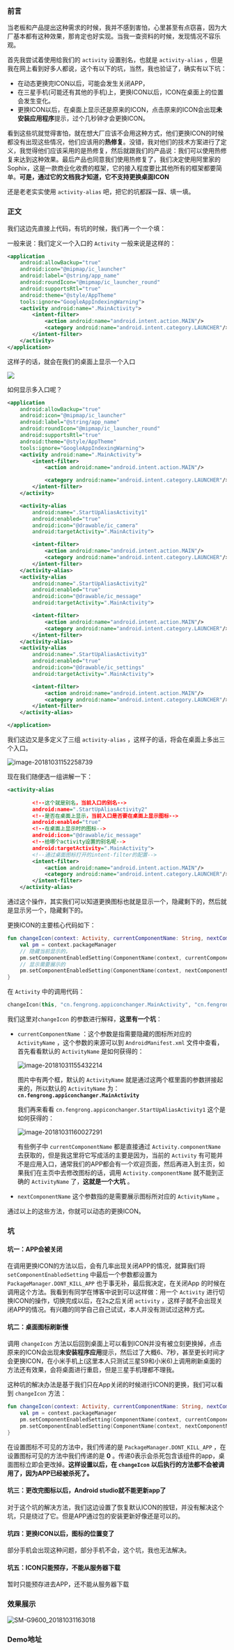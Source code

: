 ### 前言

当老板和产品提出这种需求的时候，我并不感到害怕，心里甚至有点窃喜，因为大厂基本都有这种效果，那肯定也好实现。当我一查资料的时候，发现情况不容乐观。

首先我尝试着使用给我们的 `activity` 设置别名，也就是 `activity-alias` ，但是我在网上看到好多人都说，这个有以下的坑，当然，我也验证了，确实有以下坑：

+ 在动态更换完ICON以后，可能会发生关闭APP，
+ 在三星手机(可能还有其他的手机)上，更换ICON以后，ICON在桌面上的位置会发生变化。
+ 更换ICON以后，在桌面上显示还是原来的ICON，点击原来的ICON会出现**未安装应用程序**提示，过个几秒钟才会更换ICON。

看到这些坑就觉得害怕，就在想大厂应该不会用这种方式，他们更换ICON的时候都没有出现这些情况，他们应该用的**热修复**。没错，我对他们的技术方案进行了定义，我觉得他们应该采用的是热修复，然后就跟我们的产品说：我们可以使用热修复来达到这种效果。最后产品也同意我们使用热修复了，我们决定使用阿里家的Sophix，这是一款商业化收费的框架，它的接入程度要比其他所有的框架都要简单。**可是，通过它的文档我才知道，它不支持更换桌面ICON**

还是老老实实使用 `activity-alias` 吧，把它的坑都踩一踩、填一填。

### 正文

我们这边先直接上代码，有坑的时候，我们再一个一个填：

一般来说：我们定义一个入口的 `Activity` 一般来说是这样的：

```xml
<application
    android:allowBackup="true"
    android:icon="@mipmap/ic_launcher"
    android:label="@string/app_name"
    android:roundIcon="@mipmap/ic_launcher_round"
    android:supportsRtl="true"
    android:theme="@style/AppTheme"
    tools:ignore="GoogleAppIndexingWarning">
    <activity android:name=".MainActivity">
        <intent-filter>
            <action android:name="android.intent.action.MAIN"/>
            <category android:name="android.intent.category.LAUNCHER"/>
        </intent-filter>
    </activity>
</application>
```

这样子的话，就会在我们的桌面上显示一个入口

![](https://ws3.sinaimg.cn/large/006tNbRwly1fwrfhcip4aj30f20qqgse.jpg)

如何显示多入口呢？

```xml
<application
    android:allowBackup="true"
    android:icon="@mipmap/ic_launcher"
    android:label="@string/app_name"
    android:roundIcon="@mipmap/ic_launcher_round"
    android:supportsRtl="true"
    android:theme="@style/AppTheme"
    tools:ignore="GoogleAppIndexingWarning">
    <activity android:name=".MainActivity">
        <intent-filter>
            <action android:name="android.intent.action.MAIN"/>

            <category android:name="android.intent.category.LAUNCHER"/>
        </intent-filter>
    </activity>

    <activity-alias
        android:name=".StartUpAliasActivity1"
        android:enabled="true"
        android:icon="@drawable/ic_camera"
        android:targetActivity=".MainActivity">

        <intent-filter>
            <action android:name="android.intent.action.MAIN"/>
            <category android:name="android.intent.category.LAUNCHER"/>
        </intent-filter>
    </activity-alias>
    <activity-alias
        android:name=".StartUpAliasActivity2"
        android:enabled="true"
        android:icon="@drawable/ic_message"
        android:targetActivity=".MainActivity">

        <intent-filter>
            <action android:name="android.intent.action.MAIN"/>
            <category android:name="android.intent.category.LAUNCHER"/>
        </intent-filter>
    </activity-alias>
    <activity-alias
        android:name=".StartUpAliasActivity3"
        android:enabled="true"
        android:icon="@drawable/ic_settings"
        android:targetActivity=".MainActivity">

        <intent-filter>
            <action android:name="android.intent.action.MAIN"/>
            <category android:name="android.intent.category.LAUNCHER"/>
        </intent-filter>
    </activity-alias>

</application>
```

我们这边又是多定义了三组 `activity-alias` ，这样子的话，将会在桌面上多出三个入口。

![image-20181031152258739](https://ws3.sinaimg.cn/large/006tNbRwly1fwrfqpm6zrj30ey0rg0zp.jpg)

现在我们随便选一组讲解一下：

```xml
<activity-alias
                
        <!--这个就是别名，当前入口的别名-->
        android:name=".StartUpAliasActivity2"
		<!--是否在桌面上显示，当前入口是否要在桌面上显示图标-->
        android:enabled="true"
        <!--在桌面上显示时的图标-->
        android:icon="@drawable/ic_message"
		<!--给哪个activity设置的别名呢-->
        android:targetActivity=".MainActivity">
        <!--通过桌面图标打开的intent-filter的配置-->
        <intent-filter>
            <action android:name="android.intent.action.MAIN"/>
            <category android:name="android.intent.category.LAUNCHER"/>
        </intent-filter>
    </activity-alias>
```

通过这个操作，其实我们可以知道更换图标也就是显示一个，隐藏剩下的，然后就是显示另一个，隐藏剩下的。

更换ICON的主要核心代码如下：

```kotlin
fun changeIcon(context: Activity, currentComponentName: String, nextComponentName: String) {
    val pm = context.packageManager
    // 隐藏当前显示的，
    pm.setComponentEnabledSetting(ComponentName(context, currentComponentName), PackageManager.COMPONENT_ENABLED_STATE_DISABLED, PackageManager.DONT_KILL_APP)
	// 显示需要展示的
    pm.setComponentEnabledSetting(ComponentName(context, nextComponentName), PackageManager.COMPONENT_ENABLED_STATE_ENABLED, 0)
}
```

在 `Activity` 中的调用代码：

```kotlin
changeIcon(this, "cn.fengrong.appiconchanger.MainActivity", "cn.fengrong.appiconchanger.StartUpAliasActivity1")
```

我们这里对`changeIcon` 的参数进行解释，**这里有一个坑**：

+ `currentComponentName` ：这个参数是指需要隐藏的图标所对应的 `ActivityName` ，这个参数的来源可以到 `AndroidManifest.xml` 文件中查看，首先看看默认的 `ActivityName` 是如何获得的：

  ![image-20181031155432214](https://ws2.sinaimg.cn/large/006tNbRwly1fwrgkab3nxj30yg0db77c.jpg)

  图片中有两个框，默认的  `ActivityName` 就是通过这两个框里面的参数拼接起来的，所以默认的  `ActivityName` 为：**`cn.fengrong.appiconchanger.MainActivity`**

  我们再来看看 `cn.fengrong.appiconchanger.StartUpAliasActivity1` 这个是如何获得的：

  ![image-20181031160027291](https://ws1.sinaimg.cn/large/006tNbRwly1fwrgqgls7uj31kw136n85.jpg)

  有些例子中 `currentComponentName` 都是直接通过 `Activity.componentName` 去获取的，但是我这里将它写成活的主要是因为，当前的 `Activity` 有可能并不是应用入口，通常我们的APP都会有一个欢迎页面，然后再进入到主页，如果我们在主页中去修改图标的话，调用 `Activity.componentName` 就不能到正确的 `ActivityName` 了，**这就是一个大坑** 。

+ `nextComponentName` 这个参数指的是需要展示图标所对应的 `ActivityName` 。

 通过以上的这些方法，你就可以动态的更换ICON。

### 坑

#### 坑一：APP会被关闭

在调用更换ICON的方法以后，会有几率出现关闭APP的情况，就算我们将 `setComponentEnabledSetting` 中最后一个参数都设置为 `PackageManager.DONT_KILL_APP` 也于事无补，最后我决定，在关闭App 的时候在调用这个方法。我看到有同学在博客中说到可以这样做：用一个 `Activity` 进行切换ICON的操作，切换完成以后，在2s之后关闭 `activity` ，这样子就不会出现关闭APP的情况。有兴趣的同学自己自己试试，本人并没有测试过这种方式。

#### 坑二：桌面图标刷新慢

调用 `changeIcon` 方法以后回到桌面上可以看到ICON并没有被立刻更换掉，点击原来的ICON会出现**未安装程序应用**提示，然后过了大概6、7秒，甚至更长时间才会更换ICON，在小米手机上(这里本人只测试三星S9和小米6)上调用刷新桌面的方法还有效果，会将桌面进行重启，但是三星手机理都不理我。

这种坑的解决办法是基于我们只在App关闭的时候进行ICON的更换，我们可以看到 `changeIcon` 方法：

```kotlin
fun changeIcon(context: Activity, currentComponentName: String, nextComponentName: String) {
    val pm = context.packageManager
    pm.setComponentEnabledSetting(ComponentName(context, currentComponentName), PackageManager.COMPONENT_ENABLED_STATE_DISABLED, PackageManager.DONT_KILL_APP)
    pm.setComponentEnabledSetting(ComponentName(context, nextComponentName), PackageManager.COMPONENT_ENABLED_STATE_ENABLED, 0)
}
```

在设置图标不可见的方法中，我们传递的是 `PackageManager.DONT_KILL_APP` ，在设置图标可见的方法中我们传递的是 **0** 。传递0表示会杀死包含该组件的app，桌面图标立即会更改掉。**这样设置以后，在  `changeIcon` 以后执行的方法都不会被调用了，因为APP已经被杀死了。**

#### 坑三：更改完图标以后，Android studio就不能更新app了

对于这个坑的解决方法，我们这边设置了恢复默认ICON的按钮，并没有解决这个坑，只是绕过了它。但是APP通过包的安装更新好像还是可以的。

#### 坑四：更换ICON以后，图标的位置变了

部分手机会出现这种问题，部分手机不会，这个坑，我也无法解决。

#### 坑五：ICON只能预存，不能从服务器下载

暂时只能预存进去APP，还不能从服务器下载

### 效果展示

![SM-G9600_20181031163018](https://ws2.sinaimg.cn/large/006tNbRwly1fwriezgz6lg314024wnpk.gif)

### Demo地址

